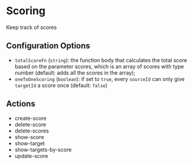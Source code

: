 # Scoring

Keep track of scores

## Configuration Options

- `totalScoreFn` (`string`): the function body that calculates the total score based on the parameter scores, which is an array of scores with type number (default: adds all the scores in the array);
- `oneToOneScoring` (`boolean`): if set to `true`, every `sourceId` can only give `targetId` a score once (default: `false`)

## Actions

- create-score
- delete-score
- delete-scores
- show-score
- show-target
- show-targets-by-score
- update-score
